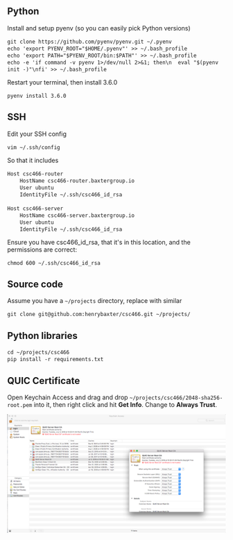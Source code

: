 ## Python

Install and setup pyenv (so you can easily pick Python versions)

    git clone https://github.com/pyenv/pyenv.git ~/.pyenv
    echo 'export PYENV_ROOT="$HOME/.pyenv"' >> ~/.bash_profile
    echo 'export PATH="$PYENV_ROOT/bin:$PATH"' >> ~/.bash_profile
    echo -e 'if command -v pyenv 1>/dev/null 2>&1; then\n  eval "$(pyenv init -)"\nfi' >> ~/.bash_profile

Restart your terminal, then install 3.6.0

    pyenv install 3.6.0

## SSH

Edit your SSH config

    vim ~/.ssh/config

So that it includes

    Host csc466-router
        HostName csc466-router.baxtergroup.io
        User ubuntu
        IdentityFile ~/.ssh/csc466_id_rsa

    Host csc466-server
        HostName csc466-server.baxtergroup.io
        User ubuntu
        IdentityFile ~/.ssh/csc466_id_rsa

Ensure you have csc466_id_rsa, that it's in this location, and the permissions are correct:

    chmod 600 ~/.ssh/csc466_id_rsa

## Source code

Assume you have a `~/projects` directory, replace with similar

    git clone git@github.com:henrybaxter/csc466.git ~/projects/

## Python libraries

    cd ~/projects/csc466
    pip install -r requirements.txt

## QUIC Certificate

Open Keychain Access and drag and drop `~/projects/csc466/2048-sha256-root.pem` into it, then right click and hit **Get Info**. Change to **Always Trust**.

![Import Root CA](screenshots/import-root-ca.png?raw=true "Importing the Root CA in Keychain Access")
